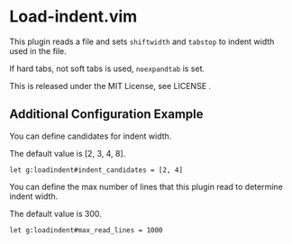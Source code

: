 # Load-indent.vim
This plugin reads a file and sets `shiftwidth` and `tabstop` to indent width used in the file.

If hard tabs, not soft tabs is used, `noexpandtab` is set.

This is released under the MIT License, see LICENSE .

## Additional Configuration Example
You can define candidates for indent width.

The default value is [2, 3, 4, 8].

```vim
let g:loadindent#indent_candidates = [2, 4]
```

You can define the max number of lines that this plugin read to determine indent width.

The default value is 300.

```vim
let g:loadindent#max_read_lines = 1000
```
